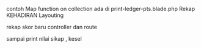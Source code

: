 contoh Map function on collection ada di print-ledger-pts.blade.php
Rekap KEHADIRAN Layouting

rekap skor baru controller dan route

sampai print nilai sikap , kesel
